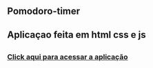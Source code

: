 <h2> Pomodoro-timer<h2
<h2>Aplicaçao feita em html css e js<h2>
<h3><a href="https://deyvi-dev.github.io/dev_finance/">Click aqui para acessar a aplicação</a><h3>
